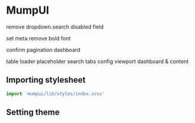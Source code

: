 # MumpUI


remove dropdown.search
disabled field

set meta
remove bold font


confirm
pagination
dashboard

table
loader
placeholder
search
tabs
config
viewport dashboard & content

## Importing stylesheet

```jsx
import 'mumpui/lib/styles/index.scss'
```

## Setting theme
